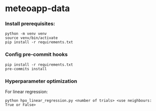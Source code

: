 # meteoapp-data

### Install prerequisites:
```shell
python -m venv venv
source venv/bin/activate
pip install -r requirements.txt
```
### Config pre-commit hooks
<!-- Instruction [here](pre-commit-instruction.md). -->
```shell
pip install -r requirements.txt
pre-commits install
```
### Hyperparameter optimization
 For linear regression:
```shell
python hpo_linear_regression.py <number of trials> <use neighbours: True or False>
```